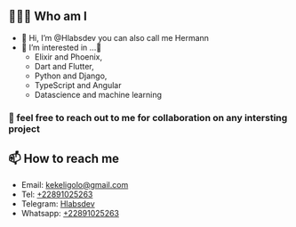 ## 🧑🏽‍💻 Who am I
- 👋 Hi, I’m @Hlabsdev you can also call me Hermann
- 👀 I’m interested in ...🌱 
  - Elixir and Phoenix, 
  - Dart and Flutter, 
  - Python and Django, 
  - TypeScript and Angular
  - Datascience and machine learning
### 💞️ feel free to reach out to me for collaboration on any intersting project
## 📫 How to reach me
  -  Email: [kekeligolo@gmail.com](mailto:kekeligolo@gmail.com)
  -  Tel: [+22891025263](tel:+22891025263)
  -  Telegram: [Hlabsdev](https://t.me/Hlabsdev)
  -  Whatsapp: [+22891025263](http://wa.me/22891025263)

<!---
H-Labs99/H-Labs99 is a ✨ special ✨ repository because its `README.md` (this file) appears on your GitHub profile.
You can click the Preview link to take a look at your changes.
--->
